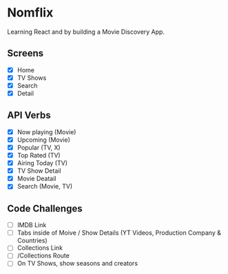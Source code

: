 # Nomflix

Learning React and by building a Movie Discovery App.

## Screens

- [x] Home
- [x] TV Shows
- [x] Search
- [x] Detail

## API Verbs

- [x] Now playing (Movie)
- [x] Upcoming (Movie)
- [x] Popular (TV, X)
- [x] Top Rated (TV)
- [x] Airing Today (TV)
- [x] TV Show Detail
- [x] Movie Deatail
- [x] Search (Movie, TV)

## Code Challenges

- [ ] IMDB Link
- [ ] Tabs inside of Moive / Show Details (YT Videos, Production Company & Countries)
- [ ] Collections Link
- [ ] /Collections Route
- [ ] On TV Shows, show seasons and creators
